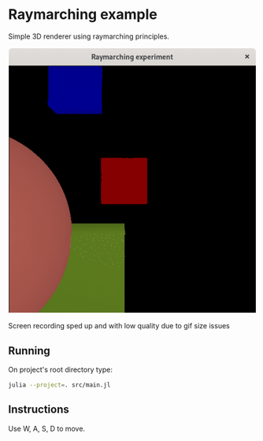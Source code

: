 # Raymarching example
Simple 3D renderer using raymarching principles.

![Screencast](./screencast.gif)

Screen recording sped up and with low quality due to gif size issues

## Running
On project's root directory type:

```bash
julia --project=. src/main.jl   
```

## Instructions
Use W, A, S, D to move.
